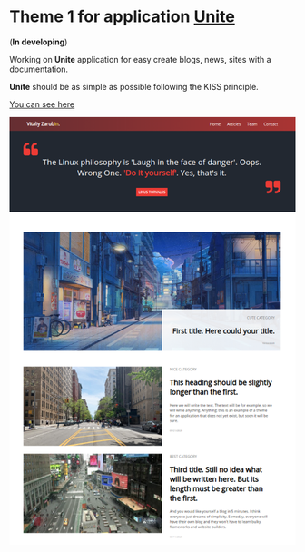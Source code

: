 Theme 1 for application [Unite](https://github.com/keygenqt/unite)
===================
(**In developing**)

Working on **Unite** application for easy create blogs, news, sites with a documentation.

**Unite** should be as simple as possible following the KISS principle.

[You can see here](https://unite-theme.keygenqt.com/)

![picture](data/preview3.png)
